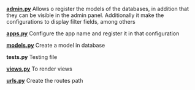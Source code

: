 
[**admin.py**](202%20admin_file.md) Allows o register the models of the databases, in addition that they can be visible in the admin panel. Additionally it make the configurations to display filter fields, among others  

[**apps.py**](203%20apps_file.md) Configure the app name and register it in that configuration

[**models.py**](204%20models_file.md) Create a model in database

**tests.py** Testing file

[**views.py**](206%20views_file.md) To render views

[**urls.py**](205%20urls_file.md) Create the routes path